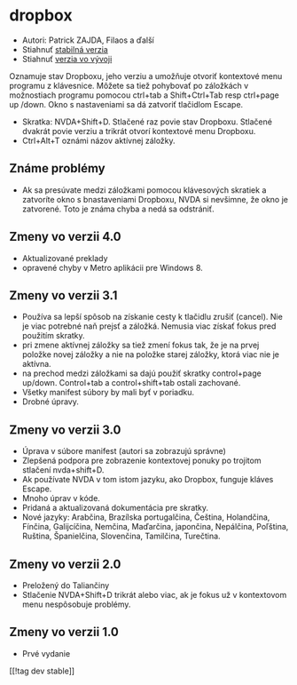 # dropbox #

* Autori: Patrick ZAJDA, Filaos a ďalší
* Stiahnuť [stabilná verzia][1]
* Stiahnuť [verzia vo vývoji][2]

Oznamuje stav Dropboxu, jeho verziu a umožňuje otvoriť kontextové menu
programu z klávesnice. Môžete sa tiež pohybovať po záložkách v možnostiach
programu pomocou ctrl+tab a  Shift+Ctrl+Tab resp ctrl+page up /down. Okno s
nastaveniami sa dá zatvoriť tlačidlom Escape.

* Skratka: NVDA+Shift+D. Stlačené raz povie stav Dropboxu. Stlačené dvakrát
  povie verziu a trikrát otvorí kontextové menu Dropboxu.
* Ctrl+Alt+T oznámi názov aktívnej záložky.

## Známe problémy ##

* Ak sa presúvate medzi záložkami pomocou klávesových skratiek a zatvoríte okno s bnastaveniami Dropboxu, NVDA si nevšimne, že okno je zatvorené.
Toto je známa chyba a nedá sa odstrániť.

## Zmeny vo verzii 4.0 ##

* Aktualizované preklady
* opravené chyby v Metro aplikácii pre Windows 8.

## Zmeny vo verzii 3.1 ##

* Používa sa lepší spôsob na získanie cesty k tlačidlu zrušiť (cancel). Nie
  je viac potrebné naň prejsť a záložká. Nemusia viac získať fokus pred
  použitím skratky.
* pri zmene aktívnej záložky sa tiež zmení fokus tak, že je na prvej položke
  novej záložky a nie na položke starej záložky, ktorá viac nie je aktívna.
* na prechod medzi záložkami sa dajú použiť skratky  control+page
  up/down. Control+tab a control+shift+tab ostali zachované.
* Všetky manifest súbory by mali byť v poriadku.
* Drobné úpravy.

## Zmeny vo verzii 3.0 ##

* Úprava v súbore manifest (autori sa zobrazujú správne)
* Zlepšená podpora pre zobrazenie kontextovej ponuky po trojitom stlačení
  nvda+shift+D.
* Ak používate NVDA v tom istom jazyku, ako Dropbox, funguje kláves Escape.
* Mnoho úprav v kóde.
* Pridaná a aktualizovaná dokumentácia pre skratky.
* Nové jazyky: Arabčina, Brazílska portugalčina, Čeština, Holandčina,
  Fínčina, Galijcíčina, Nemčina, Maďarčina, japončina, Nepálčina, Poľština,
  Ruština, Španielčina, Slovenčina, Tamilčina, Turečtina.

## Zmeny vo verzii 2.0 ##

* Preložený do Taliančiny
* Stlačenie NVDA+Shift+D trikrát alebo viac, ak je fokus už v kontextovom
  menu nespôsobuje problémy.

## Zmeny vo verzii 1.0 ##

* Prvé vydanie

[[!tag dev stable]]

[1]: http://addons.nvda-project.org/files/get.php?file=dx

[2]: http://addons.nvda-project.org/files/get.php?file=dx-dev

